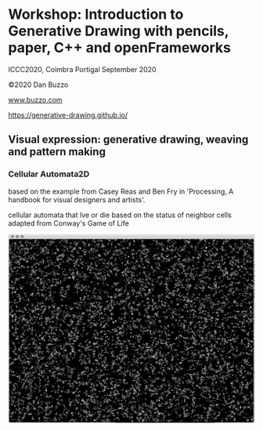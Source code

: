 # Workshop: Introduction to Generative Drawing with pencils, paper, C++ and openFrameworks
ICCC2020, Coimbra Portigal September 2020
 
 ©2020 Dan Buzzo
 
 www.buzzo.com
 
 https://generative-drawing.github.io/


## Visual expression: generative drawing, weaving and pattern making

### Cellular Automata2D
based on the example from Casey Reas and Ben Fry in 'Processing, A handbook for visual designers and artists'.

cellular automata that lve or die based on the status of neighbor cells
adapted from Conway's Game of Life


![screenshot](screenshot-CA2D.png)

